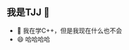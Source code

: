 ## 我是TJJ 👋

<!--
**TJJ123456/TJJ123456** is a ✨ _special_ ✨ repository because its `README.md` (this file) appears on your GitHub profile.

- 🤔 我在学 ...
Here are some ideas to get you started:

- 🔭 I’m currently working on ...
- 🌱 I’m currently learning ...
- 👯 I’m looking to collaborate on ...
- 🤔 I’m looking for help with ...
- 💬 Ask me about ...
- 📫 How to reach me: ...
- 😄 Pronouns: ...
- ⚡ Fun fact: ...
-->

- 🤔 我在学C++，但是我现在什么也不会
- 😄 哈哈哈哈
